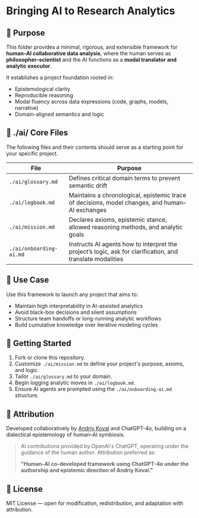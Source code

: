 # Bringing AI to Research Analytics

## 🧠 Purpose

This folder provides a minimal, rigorous, and extensible framework for **human–AI collaborative data analysis**, where the human serves as **philosopher–scientist** and the AI functions as a **modal translator and analytic executor**.

It establishes a project foundation rooted in:

- Epistemological clarity
- Reproducible reasoning
- Modal fluency across data expressions (code, graphs, models, narrative)
- Domain-aligned semantics and logic

## 📂 ./ai/ Core Files

The following files and their contents should serve as a starting point for your specific project.

| File              | Purpose |
|-------------------|---------|
| `./ai/glossary.md`     | Defines critical domain terms to prevent semantic drift |
| `./ai/logbook.md`      | Maintains a chronological, epistemic trace of decisions, model changes, and human–AI exchanges |
| `./ai/mission.md`     | Declares axioms, epistemic stance, allowed reasoning methods, and analytic goals |
| `./ai/onboarding-ai.md`| Instructs AI agents how to interpret the project’s logic, ask for clarification, and translate modalities |

## 🔁 Use Case

Use this framework to launch any project that aims to:
- Maintain high interpretability in AI-assisted analytics
- Avoid black-box decisions and silent assumptions
- Structure team handoffs or long-running analytic workflows
- Build cumulative knowledge over iterative modeling cycles

## 🧭 Getting Started

1. Fork or clone this repository.
2. Customize `./ai/mission.md` to define your project's purpose, axioms, and logic.
3. Tailor `./ai/glossary.md` to your domain.
4. Begin logging analytic moves in `./ai/logbook.md`.
5. Ensure AI agents are prompted using the `./ai/onboarding-ai.md` structure.

## 📜 Attribution

Developed collaboratively by [Andriy Koval](https://github.com/andkov) and ChatGPT-4o, building on a dialectical epistemology of human–AI symbiosis.

> AI contributions provided by OpenAI's ChatGPT, operating under the guidance of the human author. Attribution preferred as:
>
> **"Human–AI co-developed framework using ChatGPT-4o under the authorship and epistemic direction of Andriy Koval."**

## 📘 License

MIT License — open for modification, redistribution, and adaptation with attribution.
